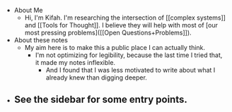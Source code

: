 - About Me
	- Hi, I'm Kifah. I'm researching the intersection of [[complex systems]] and [[Tools for Thought]]. I believe they will help with most of [our most pressing problems]([[Open Questions+Problems]]).
- About these notes
	- My aim here is to make this a public place I can actually think.
		- I'm not optimizing for legibility, because the last time I tried that, it made my notes inflexible.
			- And I found that I was less motivated to write about what I already knew than digging deeper.
- See the sidebar for some entry points.
	-